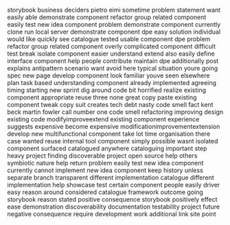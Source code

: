 storybook business deciders pietro eimi sometime problem statement want easily able demonstrate component refactor group related component easily test new idea component problem demonstrate component currently clone run local server demonstrate component dpe easy solution individual would like quickly see catalogue tested usable component dpe problem refactor group related component overly complicated component difficult test break isolate component easier understand extend also easily define interface component help people contribute maintain dpe additionally post explains antipattern scenario want avoid here typical situation youre going spec new page develop component look familiar youve seen elsewhere plan task based understanding component already implemented agreeing timing starting new sprint dig around code bit horrified realize existing component appropriate reuse three none great copy paste existing component tweak copy suit creates tech debt nasty code smell fact kent beck martin fowler call number one code smell refactoring improving design existing code modifyimproveextend existing component experience suggests expensive become expensive modificationimprovementextension develop new multifunctional component take lot time organisation there case wanted reuse internal tool component simply possible wasnt isolated component surfaced catalogued anywhere cataloguing important step heavy project finding discoverable project open source help others symbiotic nature help return problem easily test new idea component currently cannot implement new idea component keep history unless separate branch transparent different implementation catalogue different implementation help showcase test certain component people easily driver easy reason around considered catalogue framework outcome going storybook reason stated positive consequence storybook positively effect ease demonstration discoverability documentation testability project future negative consequence require development work additional link site point